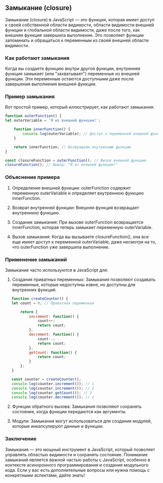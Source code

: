 ## Замыкание (closure) 
Замыкание (closure) в JavaScript — это функция, которая имеет доступ к своей собственной области видимости, области видимости внешней функции и глобальной области видимости, даже после того, как внешняя функция завершила выполнение. Это позволяет функции запоминать и обращаться к переменным из своей внешней области видимости.

### Как работают замыкания

Когда вы создаете функцию внутри другой функции, внутренняя функция замыкает (или "захватывает") переменные из внешней функции. Эти переменные остаются доступными даже после завершения выполнения внешней функции.

### Пример замыкания

Вот простой пример, который иллюстрирует, как работают замыкания:
```js
function outerFunction() {
let outerVariable = 'Я из внешней функции!';

    function innerFunction() {
        console.log(outerVariable); // Доступ к переменной внешней функции
    }

    return innerFunction; // Возвращаем внутреннюю функцию
}

const closureFunction = outerFunction(); // Вызов внешней функции
closureFunction(); // Вывод: "Я из внешней функции!"
```

### Объяснение примера

1. Определение внешней функции: outerFunction содержит переменную outerVariable и определяет внутреннюю функцию innerFunction.

2. Возврат внутренней функции: Внешняя функция возвращает внутреннюю функцию.

3. Создание замыкания: При вызове outerFunction возвращается innerFunction, которая теперь замыкает переменную outerVariable.

4. Вызов замыкания: Когда вы вызываете closureFunction(), она все еще имеет доступ к переменной outerVariable, даже несмотря на то, что outerFunction уже завершила выполнение.

### Применение замыканий

Замыкания часто используются в JavaScript для:

1. Создания приватных переменных: Замыкания позволяют создавать переменные, которые недоступны извне, но доступны для внутренних функций.
```js
   function createCounter() {
   let count = 0; // Приватная переменная

       return {
           increment: function() {
               count++;
               return count;
           },
           decrement: function() {
               count--;
               return count;
           },
           getCount: function() {
               return count;
           }
       };
   }

   const counter = createCounter();
   console.log(counter.increment()); // 1
   console.log(counter.increment()); // 2
   console.log(counter.getCount()); // 2
   console.log(counter.decrement()); // 1
```

2. Функции обратного вызова: Замыкания позволяют сохранять состояние, когда функции передаются как аргументы.

3. Модули: Замыкания могут использоваться для создания модулей, которые инкапсулируют данные и функции.

### Заключение

Замыкания — это мощный инструмент в JavaScript, который позволяет управлять областью видимости и сохранять состояние. Понимание замыканий является важной частью работы с JavaScript, особенно в контексте асинхронного программирования и создания модульного кода. Если у вас есть дополнительные вопросы или нужна помощь с конкретными аспектами, дайте знать!